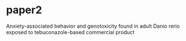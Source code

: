 # paper2
Anxiety-associated behavior and genotoxicity found in adult Danio rerio exposed to tebuconazole-based commercial product
